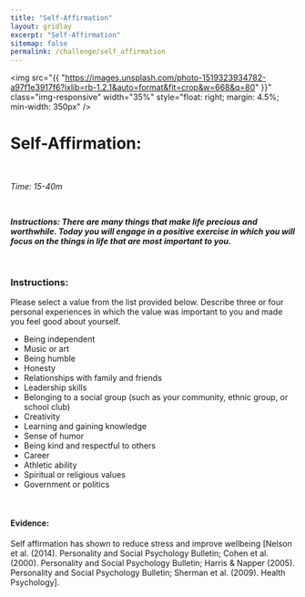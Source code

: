 ```yaml
---
title: "Self-Affirmation"
layout: gridlay
excerpt: "Self-Affirmation"
sitemap: false
permalink: /challenge/self_affirmation 
---
```



<img src="{{ "https://images.unsplash.com/photo-1519323934782-a97f1e3917f6?ixlib=rb-1.2.1&auto=format&fit=crop&w=668&q=80" }}" class="img-responsive" width="35%" style="float: right; margin: 4.5%; min-width: 350px" />


# Self-Affirmation: 

&nbsp;

*Time: 15-40m*

&nbsp;

***Instructions: There are many things that make life precious and worthwhile. Today you will engage in a positive exercise in which you will focus on the things in life that are most important to you.***

&nbsp;
&nbsp;
&nbsp;

### Instructions:
Please select a value from the list provided below. Describe three or four personal experiences in which the value was important to you and made you feel good about yourself.

- Being independent 
- Music or art
- Being humble
- Honesty
- Relationships with family and friends 
- Leadership skills 
- Belonging to a social group (such as your community, ethnic group, or school club) 
- Creativity 
- Learning and gaining knowledge 
- Sense of humor 
- Being kind and respectful to others 
- Career 
- Athletic ability 
- Spiritual or religious values 
- Government or politics 


&nbsp;
&nbsp;
&nbsp;

#### Evidence: 
Self affirmation has shown to reduce stress and improve wellbeing [Nelson et al. (2014). Personality and Social Psychology Bulletin; Cohen et al. (2000). Personality and Social Psychology Bulletin; Harris & Napper (2005). Personality and Social Psychology Bulletin; Sherman et al. (2009). Health Psychology].

&nbsp;
&nbsp;
